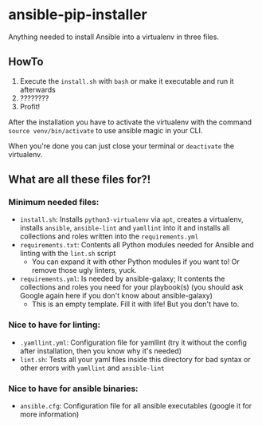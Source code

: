 # ansible-pip-installer
Anything needed to install Ansible into a virtualenv in three files.

## HowTo
1. Execute the ```install.sh```  with ```bash``` or make it executable and run it afterwards
2. ????????
3. Profit!

After the installation you have to activate the virtualenv with the command ```source venv/bin/activate``` to use ansible magic in your CLI.

When you're done you can just close your terminal or ```deactivate``` the virtualenv.

## What are all these files for?!
### Minimum needed files:
* ```install.sh```: Installs ```python3-virtualenv``` via ```apt```, creates a virtualenv, installs ```ansible```, ```ansible-lint``` and ```yamllint``` into it and installs all collections and roles written into the ```requirements.yml```
* ```requirements.txt```: Contents all Python modules needed for Ansible and linting with the ```lint.sh``` script
  * You can expand it with other Python modules if you want to! Or remove those ugly linters, yuck.
* ```requirements.yml```: Is needed by ansible-galaxy; It contents the collections and roles you need for your playbook(s) (you should ask Google again here if you don't know about ansible-galaxy)
  * This is an empty template. Fill it with life! But you don't have to.

### Nice to have for linting:
* ```.yamllint.yml```: Configuration file for yamllint (try it without the config after installation, then you know why it's needed)
* ```lint.sh```: Tests all your yaml files inside this directory for bad syntax or other errors with ```yamllint``` and ```ansible-lint```

### Nice to have for ansible binaries:
* ```ansible.cfg```: Configuration file for all ansible executables (google it for more information)
